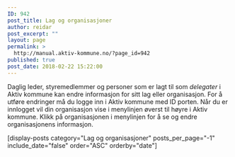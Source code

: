 ```yaml
---
ID: 942
post_title: Lag og organisasjoner
author: reidar
post_excerpt: ""
layout: page
permalink: >
  http://manual.aktiv-kommune.no/?page_id=942
published: true
post_date: 2018-02-22 15:22:00
---
```

Daglig leder, styremedlemmer og personer som er lagt til som <em>delegater</em> i Aktiv kommune kan endre informasjon for sitt lag eller organisasjon. For å utføre endringer må du logge inn i Aktiv kommune med ID porten. Når du er innlogget vil din organisasjon vise i menylinjen øverst til høyre i Aktiv kommune. Klikk på organisasjonen i menylinjen for å se og endre organisasjonens informasjon.

[display-posts category="Lag og organisasjoner" posts_per_page="-1" include_date="false" order="ASC" orderby="date"]